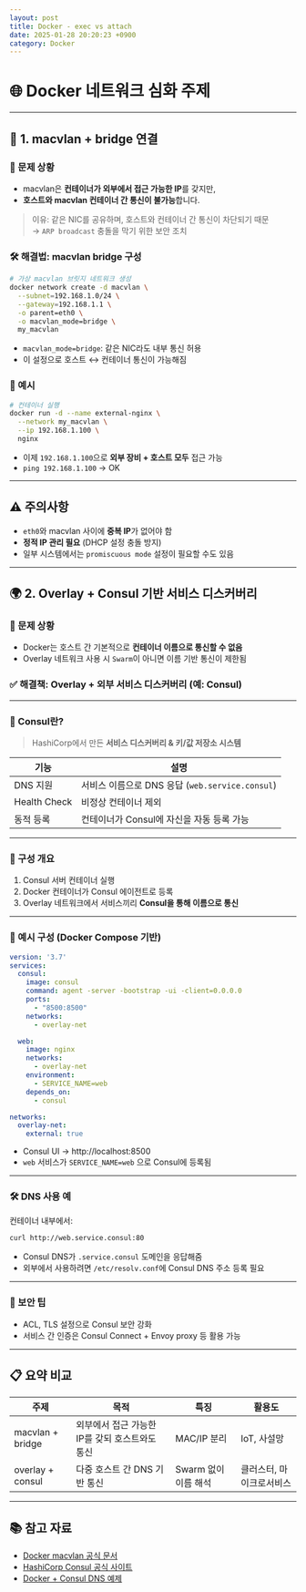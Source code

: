 ```yaml
---
layout: post
title: Docker - exec vs attach
date: 2025-01-28 20:20:23 +0900
category: Docker
---
```

# 🌐 Docker 네트워크 심화 주제

---

## 🔗 1. macvlan + bridge 연결

### 📌 문제 상황

- macvlan은 **컨테이너가 외부에서 접근 가능한 IP**를 갖지만,
- **호스트와 macvlan 컨테이너 간 통신이 불가능**합니다.

> 이유: 같은 NIC를 공유하며, 호스트와 컨테이너 간 통신이 차단되기 때문  
→ `ARP broadcast` 충돌을 막기 위한 보안 조치

### 🛠️ 해결법: macvlan bridge 구성

```bash
# 가상 macvlan 브릿지 네트워크 생성
docker network create -d macvlan \
  --subnet=192.168.1.0/24 \
  --gateway=192.168.1.1 \
  -o parent=eth0 \
  -o macvlan_mode=bridge \
  my_macvlan
```

- `macvlan_mode=bridge`: 같은 NIC라도 내부 통신 허용
- 이 설정으로 호스트 ↔ 컨테이너 통신이 가능해짐

### 🧪 예시

```bash
# 컨테이너 실행
docker run -d --name external-nginx \
  --network my_macvlan \
  --ip 192.168.1.100 \
  nginx
```

- 이제 `192.168.1.100`으로 **외부 장비 + 호스트 모두** 접근 가능
- `ping 192.168.1.100` → OK

---

## ⚠️ 주의사항

- `eth0`와 macvlan 사이에 **중복 IP**가 없어야 함
- **정적 IP 관리 필요** (DHCP 설정 충돌 방지)
- 일부 시스템에서는 `promiscuous mode` 설정이 필요할 수도 있음

---

## 🌍 2. Overlay + Consul 기반 서비스 디스커버리

### 📌 문제 상황

- Docker는 호스트 간 기본적으로 **컨테이너 이름으로 통신할 수 없음**
- Overlay 네트워크 사용 시 `Swarm`이 아니면 이름 기반 통신이 제한됨

### ✅ 해결책: Overlay + 외부 서비스 디스커버리 (예: Consul)

---

### 🧠 Consul란?

> HashiCorp에서 만든 **서비스 디스커버리 & 키/값 저장소 시스템**

| 기능 | 설명 |
|------|------|
| DNS 지원 | 서비스 이름으로 DNS 응답 (`web.service.consul`) |
| Health Check | 비정상 컨테이너 제외 |
| 동적 등록 | 컨테이너가 Consul에 자신을 자동 등록 가능 |

---

### 🔧 구성 개요

1. Consul 서버 컨테이너 실행
2. Docker 컨테이너가 Consul 에이전트로 등록
3. Overlay 네트워크에서 서비스끼리 **Consul을 통해 이름으로 통신**

---

### 🧪 예시 구성 (Docker Compose 기반)

```yaml
version: '3.7'
services:
  consul:
    image: consul
    command: agent -server -bootstrap -ui -client=0.0.0.0
    ports:
      - "8500:8500"
    networks:
      - overlay-net

  web:
    image: nginx
    networks:
      - overlay-net
    environment:
      - SERVICE_NAME=web
    depends_on:
      - consul

networks:
  overlay-net:
    external: true
```

- Consul UI → http://localhost:8500
- `web` 서비스가 `SERVICE_NAME=web` 으로 Consul에 등록됨

---

### 🛠️ DNS 사용 예

컨테이너 내부에서:

```bash
curl http://web.service.consul:80
```

- Consul DNS가 `.service.consul` 도메인을 응답해줌
- 외부에서 사용하려면 `/etc/resolv.conf`에 Consul DNS 주소 등록 필요

---

### 🔐 보안 팁

- ACL, TLS 설정으로 Consul 보안 강화
- 서비스 간 인증은 Consul Connect + Envoy proxy 등 활용 가능

---

## 📋 요약 비교

| 주제 | 목적 | 특징 | 활용도 |
|------|------|------|--------|
| macvlan + bridge | 외부에서 접근 가능한 IP를 갖되 호스트와도 통신 | MAC/IP 분리 | IoT, 사설망 |
| overlay + consul | 다중 호스트 간 DNS 기반 통신 | Swarm 없이 이름 해석 | 클러스터, 마이크로서비스 |

---

## 📚 참고 자료

- [Docker macvlan 공식 문서](https://docs.docker.com/network/macvlan/)
- [HashiCorp Consul 공식 사이트](https://www.consul.io/)
- [Docker + Consul DNS 예제](https://learn.hashicorp.com/tutorials/consul/docker-container-networking)